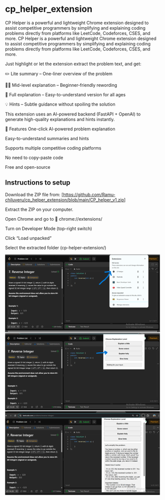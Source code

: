 # cp_helper_extension
CP Helper is a powerful and lightweight Chrome extension designed to assist competitive programmers by simplifying and explaining coding problems directly from platforms like LeetCode, Codeforces, CSES, and more.
CP Helper is a powerful and lightweight Chrome extension designed to assist competitive programmers by simplifying and explaining coding problems directly from platforms like LeetCode, Codeforces, CSES, and more.

Just highlight or let the extension extract the problem text, and get:

✏️ Lite summary – One-liner overview of the problem

🧑‍🎓 Mid-level explanation – Beginner-friendly rewording

🧒 Full explanation – Easy-to-understand version for all ages

💡 Hints – Subtle guidance without spoiling the solution

This extension uses an AI-powered backend (FastAPI + OpenAI) to generate high-quality explanations and hints instantly.

🔧 Features
One-click AI-powered problem explanation

Easy-to-understand summaries and hints

Supports multiple competitive coding platforms

No need to copy-paste code

Free and open-source


## Instructions to setup
Download the ZIP file from:
[https://github.com/Ramu-chiluveru/cp_helper_extension/blob/main/CP_helper_v1.zip]

Extract the ZIP on your computer.

Open Chrome and go to
🔗 chrome://extensions/

Turn on Developer Mode (top-right switch)

Click “Load unpacked”

Select the extracted folder (cp-helper-extension/)

![screenshot](assets/s1.png)
![screenshot](assets/s2.png)
![screenshot](assets/s3.png)
